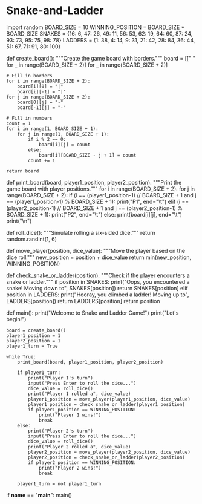 # Snake-and-Ladder
import random
BOARD_SIZE = 10
WINNING_POSITION = BOARD_SIZE * BOARD_SIZE
SNAKES = {16: 6, 47: 26, 49: 11, 56: 53, 62: 19, 64: 60, 87: 24, 93: 73, 95: 75, 98: 78}
LADDERS = {1: 38, 4: 14, 9: 31, 21: 42, 28: 84, 36: 44, 51: 67, 71: 91, 80: 100}

def create_board():
    """Create the game board with borders."""
    board = [[" " for _ in range(BOARD_SIZE + 2)] for _ in range(BOARD_SIZE + 2)]
    
    # Fill in borders
    for i in range(BOARD_SIZE + 2):
        board[i][0] = "|"
        board[i][-1] = "|"
    for j in range(BOARD_SIZE + 2):
        board[0][j] = "-"
        board[-1][j] = "-"
    
    # Fill in numbers
    count = 1
    for i in range(1, BOARD_SIZE + 1):
        for j in range(1, BOARD_SIZE + 1):
            if i % 2 == 0:
                board[i][j] = count
            else:
                board[i][BOARD_SIZE - j + 1] = count
            count += 1
    
    return board

def print_board(board, player1_position, player2_position):
    """Print the game board with player positions."""
    for i in range(BOARD_SIZE + 2):
        for j in range(BOARD_SIZE + 2):
            if (i == (player1_position-1) // BOARD_SIZE + 1 and j == (player1_position-1) % BOARD_SIZE + 1):
                print("P1", end="\t")
            elif (i == (player2_position-1) // BOARD_SIZE + 1 and j == (player2_position-1) % BOARD_SIZE + 1):
                print("P2", end="\t")
            else:
                print(board[i][j], end="\t")
        print("\n")

def roll_dice():
    """Simulate rolling a six-sided dice."""
    return random.randint(1, 6)

def move_player(position, dice_value):
    """Move the player based on the dice roll."""
    new_position = position + dice_value
    return min(new_position, WINNING_POSITION)

def check_snake_or_ladder(position):
    """Check if the player encounters a snake or ladder."""
    if position in SNAKES:
        print("Oops, you encountered a snake! Moving down to", SNAKES[position])
        return SNAKES[position]
    elif position in LADDERS:
        print("Hooray, you climbed a ladder! Moving up to", LADDERS[position])
        return LADDERS[position]
    return position

def main():
    print("Welcome to Snake and Ladder Game!")
    print("Let's begin!")

    board = create_board()
    player1_position = 1
    player2_position = 1
    player1_turn = True

    while True:
        print_board(board, player1_position, player2_position)

        if player1_turn:
            print("Player 1's turn")
            input("Press Enter to roll the dice...")
            dice_value = roll_dice()
            print("Player 1 rolled a", dice_value)
            player1_position = move_player(player1_position, dice_value)
            player1_position = check_snake_or_ladder(player1_position)
            if player1_position == WINNING_POSITION:
                print("Player 1 wins!")
                break
        else:
            print("Player 2's turn")
            input("Press Enter to roll the dice...")
            dice_value = roll_dice()
            print("Player 2 rolled a", dice_value)
            player2_position = move_player(player2_position, dice_value)
            player2_position = check_snake_or_ladder(player2_position)
            if player2_position == WINNING_POSITION:
                print("Player 2 wins!")
                break

        player1_turn = not player1_turn

if __name__ == "__main__":
    main()
